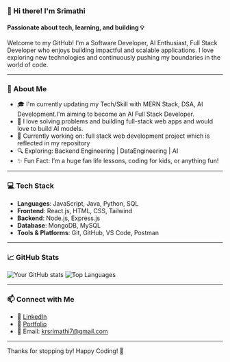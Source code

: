 ### 👋 Hi there! I'm Srimathi  
#### Passionate about tech, learning, and building 💡

Welcome to my GitHub! I'm a Software Developer, AI Enthusiast, Full Stack Developer who enjoys building impactful and scalable applications. I love exploring new technologies and continuously pushing my boundaries in the world of code.

---

### 🚀 About Me

- 🎓 I'm currently updating my Tech/Skill with MERN Stack, DSA, AI Development.I'm aiming to become an AI Full Stack Developer.
- 🧠 I love solving problems and building full-stack web apps and would love to build AI models.
- 🌱 Currently working on: full stack web development project which is reflected in my repository
- 🔍 Exploring: Backend Engineering | DataEngineering | AI
- ✨ Fun Fact: I’m a huge fan life lessons, coding for kids, or anything fun!

---

### 💻 Tech Stack

- **Languages**: JavaScript, Java, Python, SQL  
- **Frontend**: React.js, HTML, CSS, Tailwind  
- **Backend**: Node.js, Express.js  
- **Database**: MongoDB, MySQL  
- **Tools & Platforms**: Git, GitHub, VS Code, Postman  

---

### 📈 GitHub Stats

![Your GitHub stats](https://github-readme-stats.vercel.app/api?username=srimathikr&show_icons=true&theme=radical)
![Top Languages](https://github-readme-stats.vercel.app/api/top-langs/?username=srimathikr&layout=compact&theme=radical)

---

### 📫 Connect with Me

- 💼 [LinkedIn](https://www.linkedin.com/in/srimathikr/)  
- 📝 [Portfolio]( https://srimathikr.github.io/)  
- 💌 Email: krsrimathi7@gmail.com

---

Thanks for stopping by! Happy Coding! 🚀

